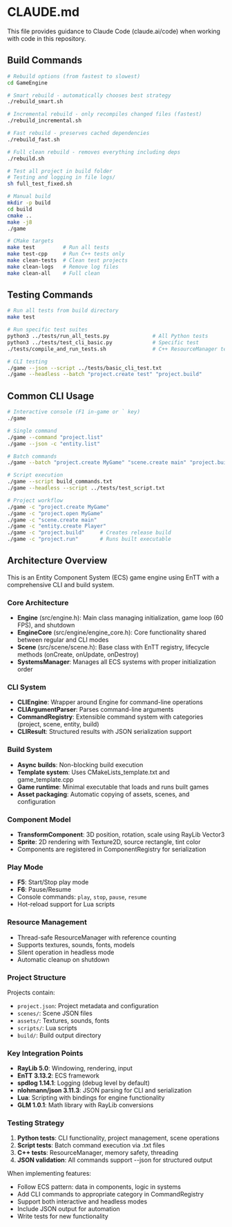 # CLAUDE.md

This file provides guidance to Claude Code (claude.ai/code) when working with code in this repository.

## Build Commands

```bash
# Rebuild options (from fastest to slowest)
cd GameEngine

# Smart rebuild - automatically chooses best strategy
./rebuild_smart.sh

# Incremental rebuild - only recompiles changed files (fastest)
./rebuild_incremental.sh  

# Fast rebuild - preserves cached dependencies
./rebuild_fast.sh

# Full clean rebuild - removes everything including deps
./rebuild.sh

# Test all project in build folder
# Testing and logging in file logs/
sh full_test_fixed.sh

# Manual build
mkdir -p build
cd build
cmake ..
make -j8
./game

# CMake targets
make test         # Run all tests
make test-cpp     # Run C++ tests only
make clean-tests  # Clean test projects
make clean-logs   # Remove log files
make clean-all    # Full clean
```

## Testing Commands

```bash
# Run all tests from build directory
make test

# Run specific test suites
python3 ../tests/run_all_tests.py              # All Python tests
python3 ../tests/test_cli_basic.py             # Specific test
./tests/compile_and_run_tests.sh               # C++ ResourceManager tests

# CLI testing
./game --json --script ../tests/basic_cli_test.txt
./game --headless --batch "project.create test" "project.build"
```

## Common CLI Usage

```bash
# Interactive console (F1 in-game or ` key)
./game

# Single command
./game --command "project.list"
./game --json -c "entity.list"

# Batch commands
./game --batch "project.create MyGame" "scene.create main" "project.build"

# Script execution
./game --script build_commands.txt
./game --headless --script ../tests/test_script.txt

# Project workflow
./game -c "project.create MyGame"
./game -c "project.open MyGame"
./game -c "scene.create main"
./game -c "entity.create Player"
./game -c "project.build"     # Creates release build
./game -c "project.run"       # Runs built executable
```

## Architecture Overview

This is an Entity Component System (ECS) game engine using EnTT with a comprehensive CLI and build system.

### Core Architecture

- **Engine** (src/engine.h): Main class managing initialization, game loop (60 FPS), and shutdown
- **EngineCore** (src/engine/engine_core.h): Core functionality shared between regular and CLI modes
- **Scene** (src/scene/scene.h): Base class with EnTT registry, lifecycle methods (onCreate, onUpdate, onDestroy)
- **SystemsManager**: Manages all ECS systems with proper initialization order

### CLI System

- **CLIEngine**: Wrapper around Engine for command-line operations
- **CLIArgumentParser**: Parses command-line arguments
- **CommandRegistry**: Extensible command system with categories (project, scene, entity, build)
- **CLIResult**: Structured results with JSON serialization support

### Build System

- **Async builds**: Non-blocking build execution
- **Template system**: Uses CMakeLists_template.txt and game_template.cpp
- **Game runtime**: Minimal executable that loads and runs built games
- **Asset packaging**: Automatic copying of assets, scenes, and configuration

### Component Model

- **TransformComponent**: 3D position, rotation, scale using RayLib Vector3
- **Sprite**: 2D rendering with Texture2D, source rectangle, tint color
- Components are registered in ComponentRegistry for serialization

### Play Mode

- **F5**: Start/Stop play mode
- **F6**: Pause/Resume
- Console commands: `play`, `stop`, `pause`, `resume`
- Hot-reload support for Lua scripts

### Resource Management

- Thread-safe ResourceManager with reference counting
- Supports textures, sounds, fonts, models
- Silent operation in headless mode
- Automatic cleanup on shutdown

### Project Structure

Projects contain:
- `project.json`: Project metadata and configuration
- `scenes/`: Scene JSON files
- `assets/`: Textures, sounds, fonts
- `scripts/`: Lua scripts
- `build/`: Build output directory

### Key Integration Points

- **RayLib 5.0**: Windowing, rendering, input
- **EnTT 3.13.2**: ECS framework
- **spdlog 1.14.1**: Logging (debug level by default)
- **nlohmann/json 3.11.3**: JSON parsing for CLI and serialization
- **Lua**: Scripting with bindings for engine functionality
- **GLM 1.0.1**: Math library with RayLib conversions

### Testing Strategy

1. **Python tests**: CLI functionality, project management, scene operations
2. **Script tests**: Batch command execution via .txt files
3. **C++ tests**: ResourceManager, memory safety, threading
4. **JSON validation**: All commands support --json for structured output

When implementing features:
- Follow ECS pattern: data in components, logic in systems
- Add CLI commands to appropriate category in CommandRegistry
- Support both interactive and headless modes
- Include JSON output for automation
- Write tests for new functionality